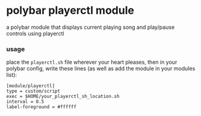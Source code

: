 # polybar playerctl module
a polybar module that displays current playing song and play/pause controls using playerctl

### usage
place the `playerctl.sh` file wherever your heart pleases, then in your polybar config, write these lines (as well as add the module in your modules list):

```
[module/playerctl]
type = custom/script
exec = $HOME/your_playerctl_sh_location.sh
interval = 0.5
label-foreground = #ffffff
```
